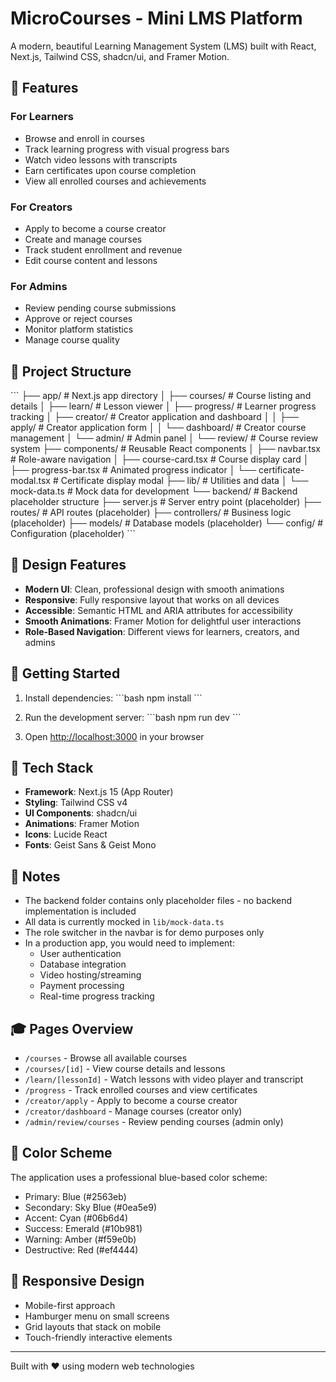 # MicroCourses - Mini LMS Platform

A modern, beautiful Learning Management System (LMS) built with React, Next.js, Tailwind CSS, shadcn/ui, and Framer Motion.

## 🎯 Features

### For Learners
- Browse and enroll in courses
- Track learning progress with visual progress bars
- Watch video lessons with transcripts
- Earn certificates upon course completion
- View all enrolled courses and achievements

### For Creators
- Apply to become a course creator
- Create and manage courses
- Track student enrollment and revenue
- Edit course content and lessons

### For Admins
- Review pending course submissions
- Approve or reject courses
- Monitor platform statistics
- Manage course quality

## 📁 Project Structure

\`\`\`
├── app/                          # Next.js app directory
│   ├── courses/                  # Course listing and details
│   ├── learn/                    # Lesson viewer
│   ├── progress/                 # Learner progress tracking
│   ├── creator/                  # Creator application and dashboard
│   │   ├── apply/               # Creator application form
│   │   └── dashboard/           # Creator course management
│   └── admin/                    # Admin panel
│       └── review/              # Course review system
├── components/                   # Reusable React components
│   ├── navbar.tsx               # Role-aware navigation
│   ├── course-card.tsx          # Course display card
│   ├── progress-bar.tsx         # Animated progress indicator
│   └── certificate-modal.tsx    # Certificate display modal
├── lib/                         # Utilities and data
│   └── mock-data.ts            # Mock data for development
└── backend/                     # Backend placeholder structure
    ├── server.js               # Server entry point (placeholder)
    ├── routes/                 # API routes (placeholder)
    ├── controllers/            # Business logic (placeholder)
    ├── models/                 # Database models (placeholder)
    └── config/                 # Configuration (placeholder)
\`\`\`

## 🎨 Design Features

- **Modern UI**: Clean, professional design with smooth animations
- **Responsive**: Fully responsive layout that works on all devices
- **Accessible**: Semantic HTML and ARIA attributes for accessibility
- **Smooth Animations**: Framer Motion for delightful user interactions
- **Role-Based Navigation**: Different views for learners, creators, and admins

## 🚀 Getting Started

1. Install dependencies:
   \`\`\`bash
   npm install
   \`\`\`

2. Run the development server:
   \`\`\`bash
   npm run dev
   \`\`\`

3. Open [http://localhost:3000](http://localhost:3000) in your browser

## 🔧 Tech Stack

- **Framework**: Next.js 15 (App Router)
- **Styling**: Tailwind CSS v4
- **UI Components**: shadcn/ui
- **Animations**: Framer Motion
- **Icons**: Lucide React
- **Fonts**: Geist Sans & Geist Mono

## 📝 Notes

- The backend folder contains only placeholder files - no backend implementation is included
- All data is currently mocked in `lib/mock-data.ts`
- The role switcher in the navbar is for demo purposes only
- In a production app, you would need to implement:
  - User authentication
  - Database integration
  - Video hosting/streaming
  - Payment processing
  - Real-time progress tracking

## 🎓 Pages Overview

- `/courses` - Browse all available courses
- `/courses/[id]` - View course details and lessons
- `/learn/[lessonId]` - Watch lessons with video player and transcript
- `/progress` - Track enrolled courses and view certificates
- `/creator/apply` - Apply to become a course creator
- `/creator/dashboard` - Manage courses (creator only)
- `/admin/review/courses` - Review pending courses (admin only)

## 🎨 Color Scheme

The application uses a professional blue-based color scheme:
- Primary: Blue (#2563eb)
- Secondary: Sky Blue (#0ea5e9)
- Accent: Cyan (#06b6d4)
- Success: Emerald (#10b981)
- Warning: Amber (#f59e0b)
- Destructive: Red (#ef4444)

## 📱 Responsive Design

- Mobile-first approach
- Hamburger menu on small screens
- Grid layouts that stack on mobile
- Touch-friendly interactive elements

---

Built with ❤️ using modern web technologies
